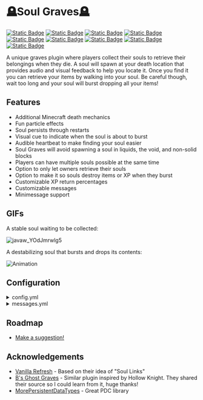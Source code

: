 
# 🪦Soul Graves🪦
[![Static Badge](https://img.shields.io/badge/release-1.1.0-bisque)]()
[![Static Badge](https://img.shields.io/badge/license-MIT-plum)](https://github.com/FaultyFunctions/SoulGraves/blob/main/LICENSE.md)
[![Static Badge](https://img.shields.io/badge/paper-1.20.6%20--%201.21.x-skyblue)](https://papermc.org)
[![Static Badge](https://img.shields.io/badge/purpur-1.20.6%20--%201.21.x-e533ff)](https://purpurmc.org)
[![Static Badge](https://img.shields.io/badge/spigot-1.20.6%20--%201.21.x-d48c02)](https://spigotmc.org)
[![Static Badge](https://img.shields.io/badge/jdk-21-plum)]()
[![Static Badge](https://img.shields.io/badge/downloads-Modrinth-forestgreen)](https://modrinth.com/plugin/soul-graves)
[![Static Badge](https://img.shields.io/badge/downloads-Hangar-blue)](https://hangar.papermc.io/Faulty/SoulGraves)
[![Static Badge](https://img.shields.io/badge/downloads-Spigot-d48c02)](https://www.spigotmc.org/resources/soul-graves.121065)

A unique graves plugin where players collect their souls to retrieve their belongings when they die. A soul will spawn at your death location that provides audio and visual feedback to help you locate it. Once you find it you can retrieve your items by walking into your soul. Be careful though, wait too long and your soul will burst dropping all your items!

## Features
- Additional Minecraft death mechanics
- Fun particle effects
- Soul persists through restarts
- Visual cue to indicate when the soul is about to burst
- Audible heartbeat to make finding your soul easier
- Soul Graves will avoid spawning a soul in liquids, the void, and non-solid blocks
- Players can have multiple souls possible at the same time
- Option to only let owners retrieve their souls
- Option to make it so souls destroy items or XP when they burst
- Customizable XP return percentages
- Customizable messages
- Minimessage support

## GIFs
A stable soul waiting to be collected:

![javaw_YOdJmrwlg5](https://github.com/user-attachments/assets/0131abd3-e1da-4db4-ae97-826624ccee8f)

A destabilizing soul that bursts and drops its contents:

![Animation](https://github.com/user-attachments/assets/8ddf0d00-c7b7-4504-8fff-234f4f7af3dc)

## Configuration
<details>
<summary>config.yml</summary>

```yml
# Time in seconds for how long a soul remains in its stable state before becoming unstable
time-stable: 240

# Time in seconds for how long a soul will show the unstable animation for before bursting
# The total time the soul is available to collect is time-stable + time-unstable
time-unstable: 60

# Whether to notify nearby players when a soul bursts
notify-nearby-players: true

# The radius in blocks to alert nearby players when a soul bursts
notify-radius: 128

# The percentage of the soul's XP to give to the owner of the soul when it is collected by the owner
xp-percentage-owner: 0.5

# The percentage of the soul's XP to give to a player who isn't the owner when the soul is collected by that player
xp-percentage-others: 0.2

# The percentage of the soul's XP to drop when the soul bursts
xp-percentage-burst: 0.2

# Whether souls are only collectible by their owners
owner-locked: false

# Whether souls will drop items when they burst
souls-drop-items: true

# Whether souls will drop XP when they burst
souls-drop-xp: true

# What worlds to disable spawning a soul in
# If none, leave a blank array
# Usage:
#disabled-worlds:
#  - world_nether
#  - world_the_end
disabled-worlds: []
```

</details>

<details>
<summary>messages.yml</summary>

```yml
# Message to send to the owner when their soul bursts
soul-burst: "<dark_aqua>☠ Your soul has burst!"
# Message to send to the owner when their soul bursts and souls-drop-items is true
soul-burst-drop-items: "<red>☀ Any belongings inside have been scattered!"
# Message to send to the owner when their soul bursts and souls-drop-items is false
soul-burst-lose-items: "<red>✖ Any belongings inside have been destroyed!"
# Message to send when a soul bursts nearby
soul-burst-nearby: "<dark_aqua>☠ A soul has burst nearby!"
# Message to send when a soul is collected
soul-collect: "<green>✦ You've collected the soul's contents!"
# Message to send to the owner when another player has collected their soul
soul-collect-other: "<light_purple>⚑ Someone else has collected your soul!"
```

</details>

## Roadmap
* [Make a suggestion!](https://github.com/FaultyFunctions/SoulGraves/issues)

## Acknowledgements
- [Vanilla Refresh](https://modrinth.com/datapack/vanilla-refresh) - Based on their idea of "Soul Links"
- [B's Ghost Graves](https://modrinth.com/plugin/bs-ghostgrave) - Similar plugin inspired by Hollow Knight. They shared their source so I could learn from it, huge thanks!
- [MorePersistentDataTypes](https://github.com/mfnalex/MorePersistentDataTypes) - Great PDC library
